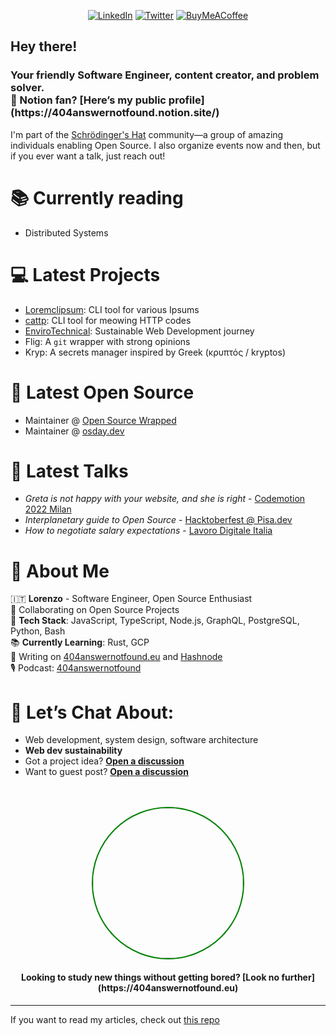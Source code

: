 <div align="center">

[![LinkedIn](https://img.shields.io/badge/LinkedIn-%230077B5.svg?logo=linkedin&logoColor=white)](https://linkedin.com/in/lorenzopieri) [![Twitter](https://img.shields.io/badge/Twitter-%231DA1F2.svg?logo=Twitter&logoColor=white)](https://twitter.com/404answnotfound) [![BuyMeACoffee](https://img.shields.io/badge/-buy_me_a%C2%A0coffee-gray?logo=buy-me-a-coffee)](https://www.buymeacoffee.com/404answnotfound)

</div>

<h2>Hey there!</h2>
<h3>Your friendly Software Engineer, content creator, and problem solver. <br /> 📍 Notion fan? [Here’s my public profile](https://404answernotfound.notion.site/) </h3>

I'm part of the [Schrödinger's Hat](https://www.schrodinger-hat.it/) community—a group of amazing individuals enabling Open Source. I also organize events now and then, but if you ever want a talk, just reach out!

# 📚 Currently reading
- Distributed Systems

# 💻 Latest Projects
- [Loremclipsum](https://github.com/Schrodinger-Hat/loremclipsum): CLI tool for various Ipsums
- [cattp](https://github.com/Schrodinger-Hat/cattp): CLI tool for meowing HTTP codes
- [EnviroTechnical](https://envirotechnical.eu/): Sustainable Web Development journey
- Flig: A `git` wrapper with strong opinions
- Kryp: A secrets manager inspired by Greek (κρυπτός / kryptos)

# 🌱 Latest Open Source
- Maintainer @ [Open Source Wrapped](https://github.com/Schrodinger-Hat/open-source-wrapped)
- Maintainer @ [osday.dev](https://github.com/Schrodinger-Hat/osday-2023)

# 🎤 Latest Talks
- *Greta is not happy with your website, and she is right* - [Codemotion 2022 Milan](https://envirotechnical.eu/) 
- *Interplanetary guide to Open Source* - [Hacktoberfest @ Pisa.dev](https://404answernotfound.github.io/talks/interplanetary-guide-to-opensource-hacktoberfest-2022/slides/)
- *How to negotiate salary expectations* - [Lavoro Digitale Italia](#)

# 🐯 About Me
🇮🇹 **Lorenzo** - Software Engineer, Open Source Enthusiast  
🤖 Collaborating on Open Source Projects  
👾 **Tech Stack**: JavaScript, TypeScript, Node.js, GraphQL, PostgreSQL, Python, Bash  
📚 **Currently Learning**: Rust, GCP  
📝 Writing on [404answernotfound.eu](https://404answernotfound.eu) and [Hashnode](https://404answnotfound.hashnode.dev)  
🎙️ Podcast: [404answernotfound](https://open.spotify.com/show/0d3hBsVITjcFRxPRqvNtCQ?si=5da24042e397411a)  

# 💬 Let’s Chat About:
- Web development, system design, software architecture
- **Web dev sustainability**  
- Got a project idea? **[Open a discussion](https://github.com/404answernotfound/community/discussions)**  
- Want to guest post? **[Open a discussion](https://github.com/404answernotfound/community/discussions)**

<div align="center">
  <br/><br/>
  <a href="https://404answernotfound.eu/about">
    <img width="240" align="center" style="display: inline-block; border: 2px solid green; border-radius: 50%" src="https://404answernotfound.eu/_next/image?url=%2Fstatic%2Fimages%2F404answernotfounddarktheme.png&w=128&q=75">
  </a>
  <h4>Looking to study new things without getting bored? [Look no further](https://404answernotfound.eu)</h4>
</div>

---

If you want to read my articles, check out [this repo](https://github.com/404answernotfound/404answernotfound-articles-github-list)
